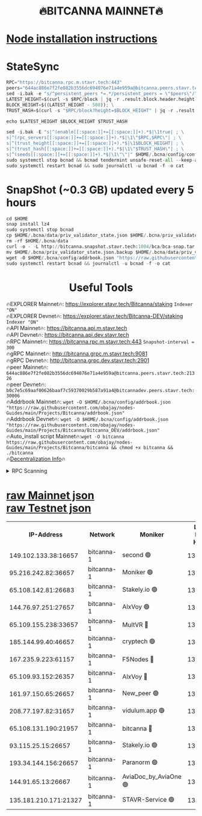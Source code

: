 <h1 align="center"> 🔥BITCANNA MAINNET🔥</h1>


[Node installation instructions](https://github.com/obajay/nodes-Guides/tree/main/Projects/Bitcanna)
=

# StateSync
```python
RPC="https://bitcanna.rpc.m.stavr.tech:443"
peers="644ac886e7f2fe082b3556dc694076e71a4e959a@bitcanna.peers.stavr.tech:21326"
sed -i.bak -e "s/^persistent_peers *=.*/persistent_peers = \"$peers\"/" $HOME/.bcna/config/config.toml
LATEST_HEIGHT=$(curl -s $RPC/block | jq -r .result.block.header.height); \
BLOCK_HEIGHT=$((LATEST_HEIGHT - 500)); \
TRUST_HASH=$(curl -s "$RPC/block?height=$BLOCK_HEIGHT" | jq -r .result.block_id.hash)

echo $LATEST_HEIGHT $BLOCK_HEIGHT $TRUST_HASH

sed -i.bak -E "s|^(enable[[:space:]]+=[[:space:]]+).*$|\1true| ; \
s|^(rpc_servers[[:space:]]+=[[:space:]]+).*$|\1\"$RPC,$RPC\"| ; \
s|^(trust_height[[:space:]]+=[[:space:]]+).*$|\1$BLOCK_HEIGHT| ; \
s|^(trust_hash[[:space:]]+=[[:space:]]+).*$|\1\"$TRUST_HASH\"| ; \
s|^(seeds[[:space:]]+=[[:space:]]+).*$|\1\"\"|" $HOME/.bcna/config/config.toml
sudo systemctl stop bcnad && bcnad tendermint unsafe-reset-all --keep-addr-book
sudo systemctl restart bcnad && sudo journalctl -u bcnad -f -o cat
```
# SnapShot (~0.3 GB) updated every 5 hours
```python
cd $HOME
snap install lz4
sudo systemctl stop bcnad
cp $HOME/.bcna/data/priv_validator_state.json $HOME/.bcna/priv_validator_state.json.backup
rm -rf $HOME/.bcna/data
curl -o - -L http://bitcanna.snapshot.stavr.tech:1004/bca/bca-snap.tar.lz4 | lz4 -c -d - | tar -x -C $HOME/.bcna --strip-components 2
mv $HOME/.bcna/priv_validator_state.json.backup $HOME/.bcna/data/priv_validator_state.json
wget -O $HOME/.bcna/config/addrbook.json "https://raw.githubusercontent.com/obajay/nodes-Guides/main/Projects/Bitcanna/addrbook.json"
sudo systemctl restart bcnad && journalctl -u bcnad -f -o cat
```

 <h1 align="center"> Useful Tools</h1>

🔥EXPLORER Mainnet🔥:    https://explorer.stavr.tech/Bitcanna/staking          `Indexer "ON"` \
🔥EXPLORER Devnet🔥:     https://explorer.stavr.tech/Bitcanna-DEV/staking     `Indexer "ON"` \
🔥API Mainnet🔥:         https://bitcanna.api.m.stavr.tech \
🔥API Devnet🔥:          https://bitcanna.api.dev.stavr.tech \
🔥RPC Mainnet🔥:         https://bitcanna.rpc.m.stavr.tech:443         `Snapshot-interval = 300` \
🔥gRPC Mainnet🔥:        http://bitcanna.grpc.m.stavr.tech:9081 \
🔥gRPC Devnet🔥:         http://bitcanna.grpc.dev.stavr.tech:2901 \
🔥peer Mainnet🔥:        `644ac886e7f2fe082b3556dc694076e71a4e959a@bitcanna.peers.stavr.tech:21326` \
🔥peer Devnet🔥:         `b0c7e5c69aaf00626baaf7c59370029b587a91a4@bitcannadev.peers.stavr.tech:30006` \
🔥Addrbook Mainnet🔥:    ```wget -O $HOME/.bcna/config/addrbook.json "https://raw.githubusercontent.com/obajay/nodes-Guides/main/Projects/Bitcanna/addrbook.json"``` \
🔥Addrbook Devnet🔥:    ```wget -O $HOME/.bcna/config/addrbook.json "https://raw.githubusercontent.com/obajay/nodes-Guides/main/Projects/Bitcanna/Bitcanna_DEV/addrbook.json"``` \
🔥Auto_install script Mainnet🔥:```wget -O bitcanna https://raw.githubusercontent.com/obajay/nodes-Guides/main/Projects/Bitcanna/bitcanna && chmod +x bitcanna && ./bitcanna``` \
🔥[Decentralization Info](https://github.com/obajay/StateSync-snapshots/tree/main/Projects/Bitcanna/Decentralization)🔥


<details>
<summary>RPC Scanning</summary>

<h2 align="center"> We scan nodes in real time every 4 hours. And we provide the final result of RPC endpoints.
We cannot influence the operation of these nodes in any way. </h2>


```python
If Voting Power is higher than 0 --> then the Node is a validator of the network and may be subject to attack and be a potential threat to the chain.
```
```python
We marked such validators with a red symbol
```

</details>

[raw Mainnet json](https://rpc-check.bcam.stavr.tech/bcam/rpc-bcam-result.json) \
[raw Testnet json](https://github.com/obajay/StateSync-snapshots/tree/main/Projects/Bitcanna/Rpc-Check-Testnet)
=



<table><tr><th>IP-Address</th><th>Network</th><th>Moniker</th><th>Latest Block Height</th><th>Earliest Block Height</th><th>Catching Up</th><th>Tx Index</th><th>Voting Power</th><th>Scan Time</th></tr><tr><td>149.102.133.38:16657</td><td>bitcanna-1</td><td>second 🟢</td><td>13095053</td><td>1</td><td>False</td><td>on</td><td>0</td><td>2024-03-20T12:18:23.848486170UTC</td></tr><tr><td>95.216.242.82:36657</td><td>bitcanna-1</td><td>Moniker 🟢</td><td>13095042</td><td>5776907</td><td>False</td><td>on</td><td>0</td><td>2024-03-20T12:17:20.525043598UTC</td></tr><tr><td>65.108.142.81:26683</td><td>bitcanna-1</td><td>Stakely.io 🟢</td><td>13095046</td><td>6152001</td><td>False</td><td>on</td><td>0</td><td>2024-03-20T12:17:43.752398588UTC</td></tr><tr><td>144.76.97.251:27657</td><td>bitcanna-1</td><td>AlxVoy 🟢</td><td>13095052</td><td>8805201</td><td>False</td><td>on</td><td>0</td><td>2024-03-20T12:18:15.312338665UTC</td></tr><tr><td>65.109.155.238:33657</td><td>bitcanna-1</td><td>MultVR 🔴</td><td>13095048</td><td>9933415</td><td>False</td><td>on</td><td>352613</td><td>2024-03-20T12:17:51.259176614UTC</td></tr><tr><td>185.144.99.40:46657</td><td>bitcanna-1</td><td>cryptech 🟢</td><td>13095042</td><td>11528001</td><td>False</td><td>on</td><td>0</td><td>2024-03-20T12:17:16.152574622UTC</td></tr><tr><td>167.235.9.223:61157</td><td>bitcanna-1</td><td>F5Nodes 🔴</td><td>13095048</td><td>12084001</td><td>False</td><td>on</td><td>570</td><td>2024-03-20T12:17:55.555968437UTC</td></tr><tr><td>65.109.93.152:26357</td><td>bitcanna-1</td><td>AlxVoy 🔴</td><td>13095053</td><td>12109301</td><td>False</td><td>on</td><td>1391929</td><td>2024-03-20T12:18:24.384228111UTC</td></tr><tr><td>161.97.150.65:26657</td><td>bitcanna-1</td><td>New_peer 🟢</td><td>13095047</td><td>12254001</td><td>False</td><td>on</td><td>0</td><td>2024-03-20T12:17:44.043529464UTC</td></tr><tr><td>208.77.197.82:31657</td><td>bitcanna-1</td><td>vidulum.app 🟢</td><td>13095047</td><td>12386934</td><td>False</td><td>on</td><td>0</td><td>2024-03-20T12:17:46.797709091UTC</td></tr><tr><td>65.108.131.190:21957</td><td>bitcanna-1</td><td>bitcanna 🔴</td><td>13095049</td><td>12995049</td><td>False</td><td>on</td><td>420031</td><td>2024-03-20T12:17:59.954527470UTC</td></tr><tr><td>93.115.25.15:26657</td><td>bitcanna-1</td><td>Stakely.io 🟢</td><td>13095046</td><td>13004569</td><td>False</td><td>on</td><td>0</td><td>2024-03-20T12:17:39.385745315UTC</td></tr><tr><td>193.34.144.156:26657</td><td>bitcanna-1</td><td>Paranorm 🟢</td><td>13095050</td><td>13042501</td><td>False</td><td>on</td><td>0</td><td>2024-03-20T12:18:02.247469518UTC</td></tr><tr><td>144.91.65.13:26667</td><td>bitcanna-1</td><td>AviaDoc_by_AviaOne 🟢</td><td>13095051</td><td>13086901</td><td>False</td><td>on</td><td>0</td><td>2024-03-20T12:18:10.703743028UTC</td></tr><tr><td>135.181.210.171:21327</td><td>bitcanna-1</td><td>STAVR-Service 🟢</td><td>13095052</td><td>13092001</td><td>False</td><td>on</td><td>0</td><td>2024-03-20T12:18:15.082838010UTC</td></tr></table>
